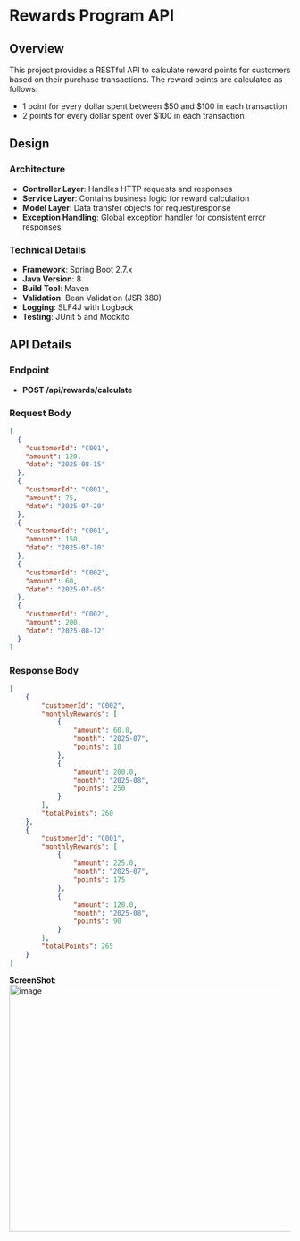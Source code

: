 # Rewards Program API

## Overview
This project provides a RESTful API to calculate reward points for customers based on their purchase transactions. The reward points are calculated as follows:
- 1 point for every dollar spent between $50 and $100 in each transaction
- 2 points for every dollar spent over $100 in each transaction

## Design
### Architecture
- **Controller Layer**: Handles HTTP requests and responses
- **Service Layer**: Contains business logic for reward calculation
- **Model Layer**: Data transfer objects for request/response
- **Exception Handling**: Global exception handler for consistent error responses

### Technical Details
- **Framework**: Spring Boot 2.7.x
- **Java Version**: 8
- **Build Tool**: Maven
- **Validation**: Bean Validation (JSR 380)
- **Logging**: SLF4J with Logback
- **Testing**: JUnit 5 and Mockito

## API Details
### Endpoint
- **POST /api/rewards/calculate**

### Request Body
```json
[
  {
    "customerId": "C001",
    "amount": 120,
    "date": "2025-08-15"
  },
  {
    "customerId": "C001",
    "amount": 75,
    "date": "2025-07-20"
  },
  {
    "customerId": "C001",
    "amount": 150,
    "date": "2025-07-10"
  },
  {
    "customerId": "C002",
    "amount": 60,
    "date": "2025-07-05"
  },
  {
    "customerId": "C002",
    "amount": 200,
    "date": "2025-08-12"
  }
]
```
### Response Body
```json
[
    {
        "customerId": "C002",
        "monthlyRewards": [
            {
                "amount": 60.0,
                "month": "2025-07",
                "points": 10
            },
            {
                "amount": 200.0,
                "month": "2025-08",
                "points": 250
            }
        ],
        "totalPoints": 260
    },
    {
        "customerId": "C001",
        "monthlyRewards": [
            {
                "amount": 225.0,
                "month": "2025-07",
                "points": 175
            },
            {
                "amount": 120.0,
                "month": "2025-08",
                "points": 90
            }
        ],
        "totalPoints": 265
    }
]
```
**ScreenShot**:
<img width="638" height="442" alt="image" src="https://github.com/user-attachments/assets/cb318102-f233-4add-aaef-3ed69c4030ca" />

